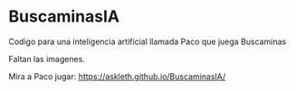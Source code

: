 # BuscaminasIA
Codigo para una inteligencia artificial llamada Paco que juega Buscaminas

Faltan las imagenes.

Mira a Paco jugar: https://askleth.github.io/BuscaminasIA/
